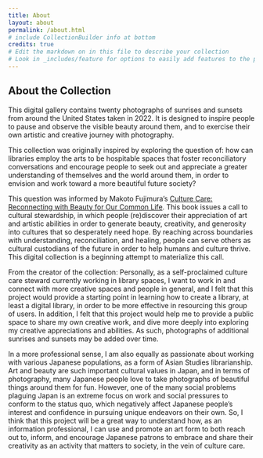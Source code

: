 ```yaml
---
title: About
layout: about
permalink: /about.html
# include CollectionBuilder info at bottom
credits: true
# Edit the markdown on in this file to describe your collection
# Look in _includes/feature for options to easily add features to the page
---
```





## About the Collection
This digital gallery contains twenty photographs of sunrises and sunsets from around the United States taken in 2022. It is designed to inspire people to pause and observe the visible beauty around them, and to exercise their own artistic and creative journey with photography. 

This collection was originally inspired by exploring the question of: how can libraries employ the arts to be hospitable spaces that foster reconciliatory conversations and encourage people to seek out and appreciate a greater understanding of themselves and the world around them, in order to envision and work toward a more beautiful future society? 

This question was informed by Makoto Fujimura’s [Culture Care: Reconnecting with Beauty for Our Common Life](https://www.ivpress.com/culture-care/). This book issues a call to cultural stewardship, in which people (re)discover their appreciation of art and artistic abilities in order to generate beauty, creativity, and generosity into cultures that so desperately need hope. By reaching across boundaries with understanding, reconciliation, and healing, people can serve others as cultural custodians of the future in order to help humans and culture thrive. This digital collection is a beginning attempt to materialize this call. 

From the creator of the collection:
Personally, as a self-proclaimed culture care steward currently working in library spaces, I want to work in and connect with more creative spaces and people in general, and I felt that this project would provide a starting point in learning how to create a library, at least a digital library, in order to be more effective in resourcing this group of users. In addition, I felt that this project would help me to provide a public space to share my own creative work, and dive more deeply into exploring my creative appreciations and abilities. As such, photographs of additional sunrises and sunsets may be added over time.

In a more professional sense, I am also equally as passionate about working with various Japanese populations, as a form of Asian Studies librarianship. Art and beauty are such important cultural values in Japan, and in terms of photography, many Japanese people love to take photographs of beautiful things around them for fun. However, one of the many social problems plaguing Japan is an extreme focus on work and social pressures to conform to the status quo, which negatively affect Japanese people’s interest and confidence in pursuing unique endeavors on their own. So, I think that this project will be a great way to understand how, as an information professional, I can use and promote an art form to both reach out to, inform, and encourage Japanese patrons to embrace and share their creativity as an activity that matters to society, in the vein of culture care.




